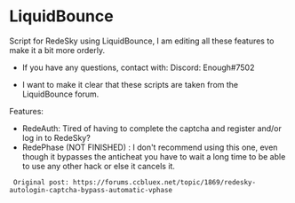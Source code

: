 # LiquidBounce
Script for RedeSky using LiquidBounce, I am editing all these features to make it a bit more orderly.
- If you have any questions, contact with:
Discord: Enough#7502

- I want to make it clear that these scripts are taken from the LiquidBounce forum.

Features:
- RedeAuth:
  Tired of having to complete the captcha and register and/or log in to RedeSky?
- RedePhase (NOT FINISHED) :
  I don't recommend using this one, even though it bypasses the anticheat you have to wait a long time to be able to use any other hack or else it cancels it.
  
  
`` Original post: https://forums.ccbluex.net/topic/1869/redesky-autologin-captcha-bypass-automatic-vphase``
